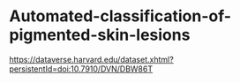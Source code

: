 # Automated-classification-of-pigmented-skin-lesions

https://dataverse.harvard.edu/dataset.xhtml?persistentId=doi:10.7910/DVN/DBW86T
